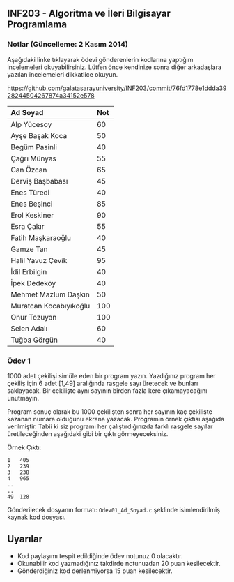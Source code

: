 INF203 - Algoritma ve İleri Bilgisayar Programlama
------

### Notlar (Güncelleme: 2 Kasım 2014)

Aşağıdaki linke tıklayarak ödevi gönderenlerin kodlarına yaptığım incelemeleri okuyabilirsiniz.
Lütfen önce kendinize sonra diğer arkadaşlara yazılan incelemeleri dikkatlice okuyun.

https://github.com/galatasarayuniversity/INF203/commit/76fd1778e1ddda3928244504267874a34152e578

| Ad Soyad | Not |
|:---------|:----|
Alp Yücesoy|60
Ayşe Başak Koca|50
Begüm Pasinli|40
Çağrı Münyas|55
Can Özcan|65
Derviş Başbabası|45
Enes Türedi|40
Enes Beşinci|85
Erol Keskiner|90
Esra Çakır|55
Fatih Maşkaraoğlu|40
Gamze Tan|45
Halil Yavuz Çevik|95
İdil Erbilgin|40
İpek Dedeköy|40
Mehmet Mazlum Daşkın|50
Muratcan Kocabıyıkoğlu|100
Onur Tezuyan|100
Selen Adalı|60
Tuğba Görgün|40


### Ödev 1

1000 adet çekilişi simüle eden bir program yazın. Yazdığınız program her çekiliş için 6 adet [1,49] aralığında rasgele sayı üretecek ve bunları saklayacak. Bir çekilişte aynı sayının birden fazla kere çıkamayacağını unutmayın.

Program sonuç olarak bu 1000 çekilişten sonra her sayının kaç çekilişte kazanan numara olduğunu ekrana yazacak. Programın örnek çıktısı aşağıda verilmiştir. Tabii ki siz programı her çalıştırdığınızda farklı rasgele sayılar üretileceğinden aşağıdaki gibi bir çıktı görmeyeceksiniz.

Örnek Çıktı:

```
1   405
2   239
3   238
4   965
..
..
49  128
```

Gönderilecek dosyanın formatı: `Odev01_Ad_Soyad.c` şeklinde isimlendirilmiş kaynak kod dosyası.

## Uyarılar
* Kod paylaşımı tespit edildiğinde ödev notunuz 0 olacaktır.
* Okunabilir kod yazmadığınız takdirde notunuzdan 20 puan kesilecektir.
* Gönderdiğiniz kod derlenmiyorsa 15 puan kesilecektir.


